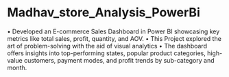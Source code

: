 # Madhav_store_Analysis_PowerBi

•	Developed an E-commerce Sales Dashboard in Power BI showcasing key metrics like total sales, profit, quantity, and AOV.
•	This Project explored the art of problem-solving with the aid of visual analytics
• The dashboard offers insights into top-performing states, popular product categories, high-value customers, payment modes, and profit trends by sub-category and month.
